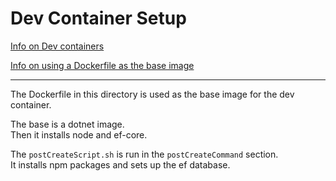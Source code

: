 # Dev Container Setup

[Info on Dev containers](https://code.visualstudio.com/docs/devcontainers/containers?originUrl=%2Fdocs%2Fdevcontainers%2Fcreate-dev-container)

[Info on using a Dockerfile as the base image](https://containers.dev/guide/dockerfile)

---
The Dockerfile in this directory is used as the base image for the dev container.

The base is a dotnet image.  
Then it installs node and ef-core.

The `postCreateScript.sh` is run in the `postCreateCommand` section.  
It installs npm packages and sets up the ef database.
